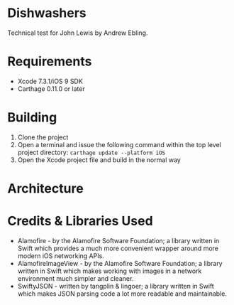 # Dishwashers
Technical test for John Lewis by Andrew Ebling.

# Requirements

* Xcode 7.3.1/iOS 9 SDK
* Carthage 0.11.0 or later

# Building

1. Clone the project
1. Open a terminal and issue the following command within the top level project directory: ```carthage update --platform iOS```
1. Open the Xcode project file and build in the normal way

# Architecture

# Credits & Libraries Used

* Alamofire - by the Alamofire Software Foundation; a library written in Swift which provides a much more convenient wrapper around more modern iOS networking APIs. 
* AlamofireImageView - by the Alamofire Software Foundation; a library written in Swift which makes working with images in a network environment much simpler and cleaner.
* SwiftyJSON - written by tangplin & lingoer; a library written in Swift which makes JSON parsing code a lot more readable and maintainable.
